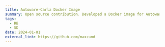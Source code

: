 ```yaml
---
title: Autoware-Carla Docker Image
summary: Open source contribution. Developed a Docker image for Autoware-Carla OpenPlanner 2.5 bridge developed by Hatem Darweesh in order to simulate and develop autonomous driving systems. Uses a ROS bridge in order to connect Carla Simulator and Autoware autonomous driving agents.
tags:
  - RB
  - SD
date: 2024-01-01
external_link: https://github.com/maxzand
---
```


